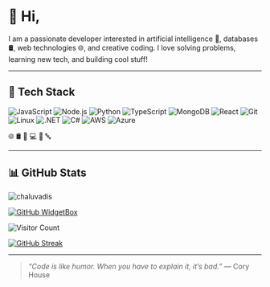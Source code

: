 # 👋 Hi,

I am a passionate developer interested in artificial intelligence 🤖, databases 🛢️, web technologies 🌐, and creative coding. I love solving problems, learning new tech, and building cool stuff!

---

## 🔧 Tech Stack

![JavaScript](https://img.shields.io/badge/-JavaScript-black?style=flat-square&logo=javascript)
![Node.js](https://img.shields.io/badge/-Node.js-black?style=flat-square&logo=node.js)
![Python](https://img.shields.io/badge/-Python-black?style=flat-square&logo=python)
![TypeScript](https://img.shields.io/badge/-TypeScript-black?style=flat-square&logo=typescript)
![MongoDB](https://img.shields.io/badge/-MongoDB-black?style=flat-square&logo=mongodb)
![React](https://img.shields.io/badge/-React-black?style=flat-square&logo=react)
![Git](https://img.shields.io/badge/-Git-black?style=flat-square&logo=git)
![Linux](https://img.shields.io/badge/-Linux-black?style=flat-square&logo=linux)
![.NET](https://img.shields.io/badge/-.NET-black?style=flat-square&logo=dotnet)
![C#](https://img.shields.io/badge/-C%23-black?style=flat-square&logo=csharp)
![AWS](https://img.shields.io/badge/-AWS-black?style=flat-square&logo=amazon-aws)
![Azure](https://img.shields.io/badge/-Azure-black?style=flat-square&logo=microsoft-azure)

🌐 🛢️ 🤖 💻 📝 🔤

---

## 📊 GitHub Stats

<div>
  <p>
    <img align="center" src="https://github-readme-stats.vercel.app/api?username=chaluvadis&show_icons=true&locale=en&layout=compact" alt="chaluvadis" />
  </p>
</div>

[![GitHub WidgetBox](https://github-widgetbox.vercel.app/api/profile?username=chaluvadis&data=followers,repositories,stars,commits)](https://github.com/Jurredr/github-widgetbox)

![Visitor Count](https://komarev.com/ghpvc/?username=chaluvadis&color=blue)

[![GitHub Streak](https://streak-stats.demolab.com?user=chaluvadis&theme=blueberry)](https://git.io/streak-stats)

---


> _“Code is like humor. When you have to explain it, it’s bad.”_ — Cory House
